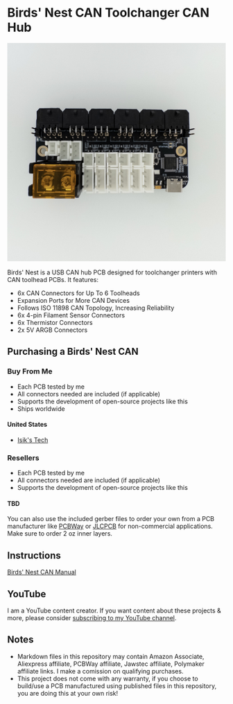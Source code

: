 # Birds' Nest CAN Toolchanger CAN Hub
![Birds' Nest PCB](./Images/PCB.jpg)

Birds' Nest is a USB CAN hub PCB designed for toolchanger printers with CAN toolhead PCBs. It features:
- 6x CAN Connectors for Up To 6 Toolheads
- Expansion Ports for More CAN Devices
- Follows ISO 11898 CAN Topology, Increasing Reliability
- 6x 4-pin Filament Sensor Connectors
- 6x Thermistor Connectors
- 2x 5V ARGB Connectors

## Purchasing a Birds' Nest CAN
### Buy From Me
- Each PCB tested by me
- All connectors needed are included (if applicable)
- Supports the development of open-source projects like this
- Ships worldwide

#### United States
- [Isik's Tech](https://store.isiks.tech/products/birds-nest-can)

### Resellers
- Each PCB tested by me
- All connectors needed are included (if applicable)
- Supports the development of open-source projects like this

#### TBD

You can also use the included gerber files to order your own from a PCB manufacturer like [PCBWay](https://www.pcbway.com/setinvite.aspx?inviteid=374841) or [JLCPCB](https://jlcpcb.com/) for non-commercial applications. Make sure to order 2 oz inner layers.
<br>

## Instructions

[Birds' Nest CAN Manual](./Docs/Birds-Nest-CAN-Manual.pdf)

## YouTube

I am a YouTube content creator. If you want content about these projects & more, please consider [subscribing to my YouTube channel](https://www.youtube.com/channel/UClAWYmCkHjsbaX9Wz1df2mg).

## Notes
- Markdown files in this repository may contain Amazon Associate, Aliexpress affiliate, PCBWay affiliate, Jawstec affiliate, Polymaker affiliate links. I make a comission on qualifying purchases.
- This project does not come with any warranty, if you choose to build/use a PCB manufactured using published files in this repository, you are doing this at your own risk!

